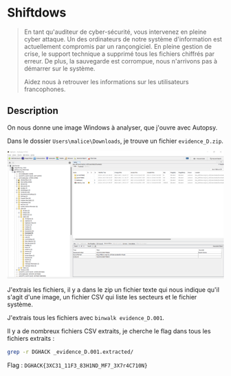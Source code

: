 # Shiftdows

> En tant qu'auditeur de cyber-sécurité, vous intervenez en pleine cyber attaque. Un des ordinateurs de notre système d'information est actuellement compromis par un rançongiciel. En pleine gestion de crise, le support technique a supprimé tous les fichiers chiffrés par erreur. De plus, la sauvegarde est corrompue, nous n'arrivons pas à démarrer sur le système.
>
> Aidez nous à retrouver les informations sur les utilisateurs francophones.

## Description

On nous donne une image Windows à analyser, que j'ouvre avec Autopsy.

Dans le dossier `Users\malice\Downloads`, je trouve un fichier `evidence_D.zip`.

![evidence](../images/shiftdows_autopsy.png)

J'extrais les fichiers, il y a dans le zip un fichier texte qui nous indique qu'il s'agit d'une image, un fichier CSV qui liste les secteurs et le fichier système.

J'extrais tous les fichiers avec `binwalk evidence_D.001`.

Il y a de nombreux fichiers CSV extraits, je cherche le flag dans tous les fichiers extraits :

```bash
grep -r DGHACK _evidence_D.001.extracted/
```

Flag : `DGHACK{3XC31_11F3_83H1ND_MF7_3X7r4C710N}`